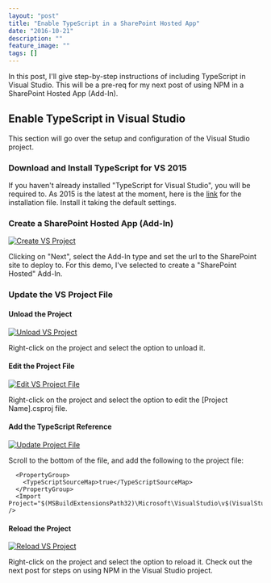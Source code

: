 ```yaml
---
layout: "post"
title: "Enable TypeScript in a SharePoint Hosted App"
date: "2016-10-21"
description: ""
feature_image: ""
tags: []
---
```


In this post, I'll give step-by-step instructions of including TypeScript in Visual Studio. This will be a pre-req for my next post of using NPM in a SharePoint Hosted App (Add-In).

<!--more-->

## Enable TypeScript in Visual Studio

This section will go over the setup and configuration of the Visual Studio project.

### Download and Install TypeScript for VS 2015

If you haven't already installed "TypeScript for Visual Studio", you will be required to. As 2015 is the latest at the moment, here is the [link](https://www.microsoft.com/en-us/download/details.aspx?id=48593) for the installation file. Install it taking the default settings.

### Create a SharePoint Hosted App (Add-In)

[![Create VS Project](https://dattabase.com/blog/wp-content/uploads/2016/10/CreateVSProject-300x209.png)](https://dattabase.com/blog/wp-content/uploads/2016/10/CreateVSProject.png)

Clicking on "Next", select the Add-In type and set the url to the SharePoint site to deploy to. For this demo, I've selected to create a "SharePoint Hosted" Add-In.

### Update the VS Project File

#### Unload the Project

[![Unload VS Project](https://dattabase.com/blog/wp-content/uploads/2016/10/UnloadProject-282x300.png)](https://dattabase.com/blog/wp-content/uploads/2016/10/UnloadProject.png)

Right-click on the project and select the option to unload it.

#### Edit the Project File

[![Edit VS Project File](https://dattabase.com/blog/wp-content/uploads/2016/10/EditProjectFile.png)](https://dattabase.com/blog/wp-content/uploads/2016/10/EditProjectFile.png)

Right-click on the project and select the option to edit the \[Project Name\].csproj file.

#### Add the TypeScript Reference

[![Update Project File](https://dattabase.com/blog/wp-content/uploads/2016/10/UpdateCSProjFile-300x59.png)](https://dattabase.com/blog/wp-content/uploads/2016/10/UpdateCSProjFile.png)

Scroll to the bottom of the file, and add the following to the project file:

```
  <PropertyGroup>
    <TypeScriptSourceMap>true</TypeScriptSourceMap>
  </PropertyGroup>
  <Import Project="$(MSBuildExtensionsPath32)\Microsoft\VisualStudio\v$(VisualStudioVersion)\TypeScript\Microsoft.TypeScript.targets" />

```

#### Reload the Project

[![Reload VS Project](https://dattabase.com/blog/wp-content/uploads/2016/10/ReloadProject-300x154.png)](https://dattabase.com/blog/wp-content/uploads/2016/10/ReloadProject.png)

Right-click on the project and select the option to reload it. Check out the next post for steps on using NPM in the Visual Studio project.
